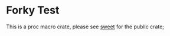 # Forky Test

This is a proc macro crate, please see [sweet](https://crates.io/crates/sweet) for the public crate;